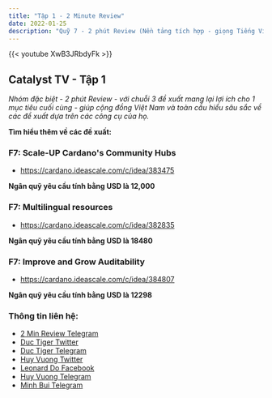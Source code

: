 ```yaml
---
title: "Tập 1 - 2 Minute Review"
date: 2022-01-25
description: "Quỹ 7 - 2 phút Review (Nền tảng tích hợp - giọng Tiếng Việt - tiếng nói dành cho cử tri bận rộn)"
---
```

{{<  youtube XwB3JRbdyFk >}}

## Catalyst TV - Tập 1

*Nhóm đặc biệt - 2 phút Review - với chuỗi 3 đề xuất mang lại lợi ích cho 1 mục tiêu cuối cùng - giúp cộng đồng Việt Nam và toàn cầu hiểu sâu sắc về các đề xuất dựa trên các công cụ của họ.*

**Tìm hiểu thêm về các đề xuất:**

### F7: Scale-UP Cardano's Community Hubs

- https://cardano.ideascale.com/c/idea/383475

**Ngân quỹ yêu cầu tính bằng USD là 12,000**

### F7: Multilingual resources

- https://cardano.ideascale.com/c/idea/382835

**Ngân quỹ yêu cầu tính bằng USD là 18480**

### F7: Improve and Grow Auditability

- https://cardano.ideascale.com/c/idea/384807

**Ngân quỹ yêu cầu tính bằng USD là 12298**

### Thông tin liên hệ:

- [2 Min Review Telegram](https://t.me/The2MinReview)
- [Duc Tiger Twitter](https://twitter.com/DucTIGERpool)
- [Duc Tiger Telegram](https://t.me/DucTIGERpool)
- [Huy Vuong Twitter](https://twitter.com/huydinhvuong1)
- [Leonard Do Facebook](https://www.facebook.com/leonardovuong)
- [Huy Vuong Telegram](https://t.me/vuongdinhhuy)
- [Minh Bui Telegram](https://t.me/MinhBui2Min)
